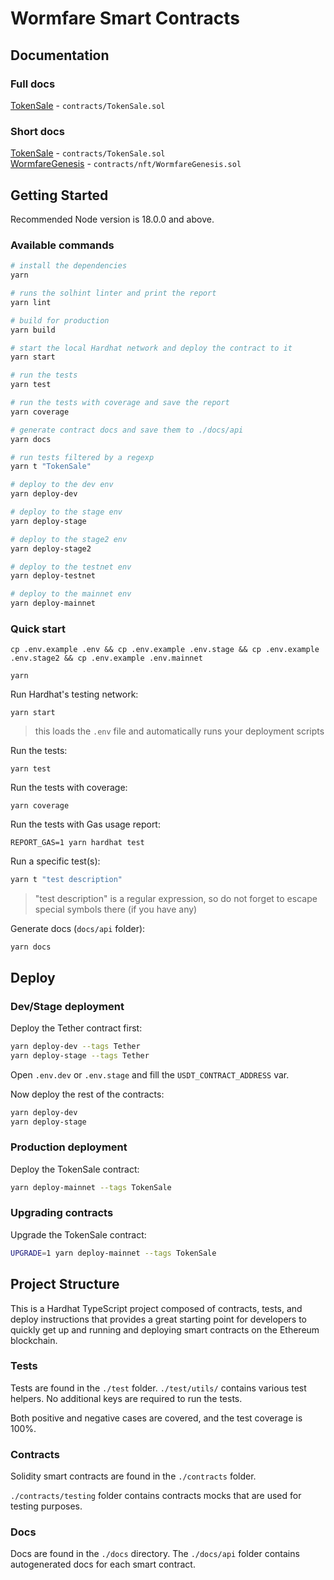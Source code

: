 # Wormfare Smart Contracts

## Documentation

### Full docs

[TokenSale](./docs/Wormfare%20TokenSale%20Smart%20Contract.pdf) - `contracts/TokenSale.sol`

### Short docs

[TokenSale](./docs/TokenSale.md) - `contracts/TokenSale.sol`  
[WormfareGenesis](./docs/WormfareGenesis.md) - `contracts/nft/WormfareGenesis.sol`

## Getting Started

Recommended Node version is 18.0.0 and above.

### Available commands

```sh
# install the dependencies
yarn

# runs the solhint linter and print the report
yarn lint

# build for production
yarn build

# start the local Hardhat network and deploy the contract to it
yarn start

# run the tests
yarn test

# run the tests with coverage and save the report
yarn coverage

# generate contract docs and save them to ./docs/api
yarn docs

# run tests filtered by a regexp
yarn t "TokenSale"

# deploy to the dev env
yarn deploy-dev

# deploy to the stage env
yarn deploy-stage

# deploy to the stage2 env
yarn deploy-stage2

# deploy to the testnet env
yarn deploy-testnet

# deploy to the mainnet env
yarn deploy-mainnet
```

### Quick start

```shell
cp .env.example .env && cp .env.example .env.stage && cp .env.example .env.stage2 && cp .env.example .env.mainnet
```

```shell
yarn
```

Run Hardhat's testing network:

```shell
yarn start
```

> this loads the `.env` file and automatically runs your deployment scripts

Run the tests:

```shell
yarn test
```

Run the tests with coverage:

```shell
yarn coverage
```

Run the tests with Gas usage report:

```shell
REPORT_GAS=1 yarn hardhat test
```

Run a specific test(s):

```sh
yarn t "test description"
```

> "test description" is a regular expression, so do not forget to escape special symbols there (if you have any)

Generate docs (`docs/api` folder):

```
yarn docs
```

## Deploy

### Dev/Stage deployment

Deploy the Tether contract first:

```sh
yarn deploy-dev --tags Tether
yarn deploy-stage --tags Tether
```

Open `.env.dev` or `.env.stage` and fill the `USDT_CONTRACT_ADDRESS` var.

Now deploy the rest of the contracts:

```sh
yarn deploy-dev
yarn deploy-stage
```

### Production deployment

Deploy the TokenSale contract:

```sh
yarn deploy-mainnet --tags TokenSale
```

### Upgrading contracts

Upgrade the TokenSale contract:

```sh
UPGRADE=1 yarn deploy-mainnet --tags TokenSale
```

## Project Structure

This is a Hardhat TypeScript project composed of contracts, tests, and deploy instructions that provides a great starting point for developers to quickly get up and running and deploying smart contracts on the Ethereum blockchain.

### Tests

Tests are found in the `./test` folder. `./test/utils/` contains various test helpers. No additional keys are required to run the tests.

Both positive and negative cases are covered, and the test coverage is 100%.

### Contracts

Solidity smart contracts are found in the `./contracts` folder.

`./contracts/testing` folder contains contracts mocks that are used for testing purposes.

### Docs

Docs are found in the `./docs` directory. The `./docs/api` folder contains autogenerated docs for each smart contract.